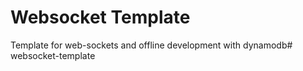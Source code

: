 # Websocket Template

Template for web-sockets and offline development with dynamodb# websocket-template

